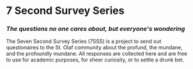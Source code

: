 # 7 Second Survey Series
### _The questions no one cares about, but everyone's wondering_
The Seven Second Survey Series (7SSS) is a project to send out questionaires to the St. Olaf community about the profund, the mundane, and the profoundly mundane. All responses are collected here and are free to use for academic purposes, for sheer curiosity, or to settle a drunk bet.


